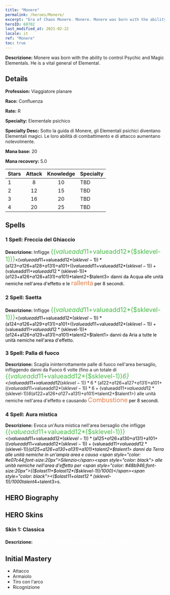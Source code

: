 ```yaml
---
title: "Monere"
permalink: /heroes/Monere/
excerpt: "Era of Chaos Monere. Monere. Monere was born with the ability to control Psychic and Magic Elementals. He is a vital general of Elemental."
heroID: 60702
last_modified_at: 2021-02-22
locale: it
ref: "Monere"
toc: true
---
```

 **Descrizione:** Monere was born with the ability to control Psychic and Magic Elementals. He is a vital general of Elemental.
## Details
 **Profession:** Viaggiatore planare

 **Race:** Confluenza

 **Rate:** R

 **Specialty:** Elementale psichico

 **Specialty Desc:** Sotto la guida di Monere, gli Elementali psichici diventano Elementali magici. Le loro abilità di combattimento e di attacco aumentano notevolmente.

 **Mana base:** 20

 **Mana recovery:** 5.0


  | Stars   |     Attack     |    Knowledge   |      Specialty     |
  |---------|:---------------:|:---------------:|--------------------|
  |    1    | 8 | 10 | TBD |
  |    2    | 12 | 15 | TBD |
  |    3    | 16 | 20 | TBD |
  |    4    | 20 | 25 | TBD |

## Spells
### 1 Spell: Freccia del Ghiaccio
 **Descrizione:** Infligge <span style="color: #48b946;font-size:20px">{($valueadd11+$valueadd12*($sklevel-1))}</span><span style="color: black"><($valueadd11+$valueadd12*($sklevel-1))*($a123+$a126+$a128+$a131)+$a101+(($valueadd11+$valueadd12*($sklevel-1))+($valueadd11+$valueadd12*($sklevel-1))*($a123+$a126+$a128+$a131)+$a101)*$talent2+$talent3> danni da Acqua alle unità nemiche nell'area d'effetto e le <span style="color: #e07c44;font-size:20px">rallenta</span><span style="color: black"> per 8 secondi.

### 2 Spell: Saetta
 **Descrizione:** Infligge <span style="color: #48b946;font-size:20px">{($valueadd11+$valueadd12*($sklevel-1))}</span><span style="color: black"><($valueadd11+$valueadd12*($sklevel-1))*($a124+$a126+$a129+$a131)+$a101+(($valueadd11+$valueadd12*($sklevel-1))+($valueadd11+$valueadd12*($sklevel-1))*($a124+$a126+$a129+$a131)+$a101)*$talent2+$talent1> danni da Aria a tutte le unità nemiche nell'area d'effetto.

### 3 Spell: Palla di fuoco
 **Descrizione:** Scaglia ininterrottamente palle di fuoco nell'area bersaglio, infliggendo danni da Fuoco 6 volte (fino a un totale di <span style="color: #48b946;font-size:20px">{($valueadd11+$valueadd12*($sklevel-1))*6}</span><span style="color: black"><($valueadd11+$valueadd12*($sklevel-1))*6*($a122+$a126+$a127+$a131)+$a101+(($valueadd11+$valueadd12*($sklevel-1))*6+($valueadd11+$valueadd12*($sklevel-1))*6*($a122+$a126+$a127+$a131)+$a101)*$talent2+$talent1>) alle unità nemiche nell'area d'effetto e causando <span style="color: #e07c44;font-size:20px">Combustione</span><span style="color: black"> per 8 secondi.

### 4 Spell: Aura mistica
 **Descrizione:** Evoca un'Aura mistica nell'area bersaglio che infligge <span style="color: #48b946;font-size:20px">{($valueadd11+$valueadd12*($sklevel-1))}</span><span style="color: black"><($valueadd11+$valueadd12*($sklevel-1))*($a125+$a126+$a130+$a131)+$a101+(($valueadd11+$valueadd12*($sklevel-1))+($valueadd11+$valueadd12*($sklevel-1))*($a125+$a126+$a130+$a131)+$a101)*$talent2+$talent1> danni da Terra alle unità nemiche in un'ampia area e causa <span style="color: #e07c44;font-size:20px">Silenzio</span><span style="color: black"> alle unità nemiche nell'area d'effetto per <span style="color: #48b946;font-size:20px">{($olast11+$olast12*($sklevel-1))/1000}</span><span style="color: black"><($olast11+$olast12*($sklevel-1))/1000*$talent4+$talent3>s.


## HERO Biography

## HERO Skins
### Skin 1: **Classica**

 **Descrizione:** <span style="color: #ffffff;font-size:20px">Nasco dai pensieri di tutti i viventi. </span>



## Initial Mastery
   - Attacco
   - Armaiolo
   - Tiro con l'arco
   - Ricognizione
